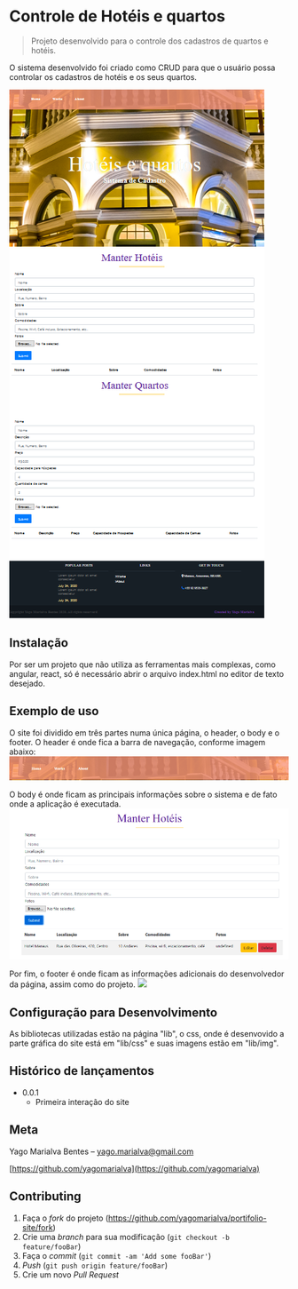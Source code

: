 # Controle de Hotéis e quartos
> Projeto desenvolvido para o controle dos cadastros de quartos e hotéis.


O sistema desenvolvido foi criado como CRUD para que o usuário possa controlar os cadastros de hotéis e os seus quartos.

![](lib\img\Apresentação.PNG)

## Instalação

Por ser um projeto que não utiliza as ferramentas mais complexas, como angular, react, só é necessário abrir o arquivo index.html no editor de texto desejado.

## Exemplo de uso

O site foi dividido em três partes numa única página, o header, o body e o footer.
O header é onde fica a barra de navegação, conforme imagem abaixo: 
![](lib/img/navbar.png)

O body é onde ficam as principais informações sobre o sistema e de fato onde a aplicação é executada.
![](lib\img\CRUD.PNG)

Por fim, o footer é onde ficam as informações adicionais do desenvolvedor da página, assim como do projeto.
![](lib/img/footer.png)


## Configuração para Desenvolvimento

As bibliotecas utilizadas estão na página "lib", o css, onde é desenvovido a parte gráfica do site está em "lib/css" e suas imagens estão em "lib/img".

## Histórico de lançamentos

* 0.0.1
    * Primeira interação do site

## Meta

Yago Marialva Bentes – yago.marialva@gmail.com


[https://github.com/yagomarialva](https://github.com/yagomarialva)

## Contributing

1. Faça o _fork_ do projeto (<https://github.com/yagomarialva/portifolio-site/fork>)
2. Crie uma _branch_ para sua modificação (`git checkout -b feature/fooBar`)
3. Faça o _commit_ (`git commit -am 'Add some fooBar'`)
4. _Push_ (`git push origin feature/fooBar`)
5. Crie um novo _Pull Request_

